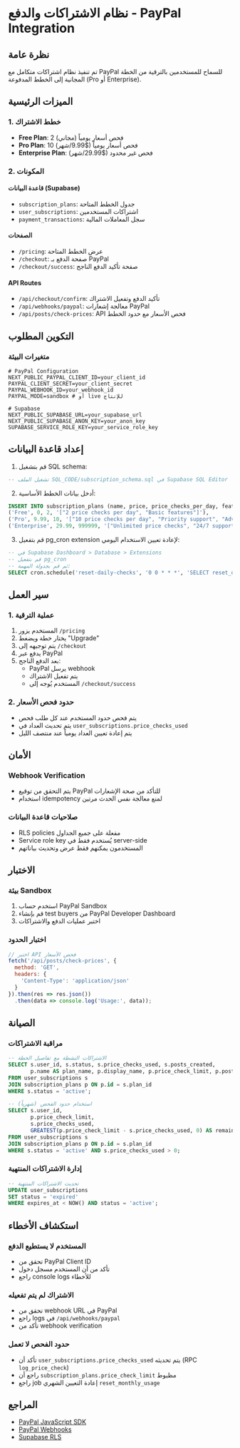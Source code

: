 # نظام الاشتراكات والدفع - PayPal Integration

## نظرة عامة
تم تنفيذ نظام اشتراكات متكامل مع PayPal للسماح للمستخدمين بالترقية من الخطة المجانية إلى الخطط المدفوعة (Pro أو Enterprise).

## الميزات الرئيسية

### 1. خطط الاشتراك
- **Free Plan**: 2 فحص أسعار يومياً (مجاني)
- **Pro Plan**: 10 فحص أسعار يومياً ($9.99/شهر)
- **Enterprise Plan**: فحص غير محدود ($29.99/شهر)

### 2. المكونات

#### قاعدة البيانات (Supabase)
- `subscription_plans`: جدول الخطط المتاحة
- `user_subscriptions`: اشتراكات المستخدمين
- `payment_transactions`: سجل المعاملات المالية

#### الصفحات
- `/pricing`: عرض الخطط المتاحة
- `/checkout`: صفحة الدفع بـ PayPal
- `/checkout/success`: صفحة تأكيد الدفع الناجح

#### API Routes
- `/api/checkout/confirm`: تأكيد الدفع وتفعيل الاشتراك
- `/api/webhooks/paypal`: معالجة إشعارات PayPal
- `/api/posts/check-prices`: API فحص الأسعار مع حدود الخطط

## التكوين المطلوب

### متغيرات البيئة
```env
# PayPal Configuration
NEXT_PUBLIC_PAYPAL_CLIENT_ID=your_client_id
PAYPAL_CLIENT_SECRET=your_client_secret
PAYPAL_WEBHOOK_ID=your_webhook_id
PAYPAL_MODE=sandbox # أو live للإنتاج

# Supabase
NEXT_PUBLIC_SUPABASE_URL=your_supabase_url
NEXT_PUBLIC_SUPABASE_ANON_KEY=your_anon_key
SUPABASE_SERVICE_ROLE_KEY=your_service_role_key
```

## إعداد قاعدة البيانات

1. قم بتشغيل SQL schema:
```sql
-- تشغيل الملف SQL_CODE/subscription_schema.sql في Supabase SQL Editor
```

2. أدخل بيانات الخطط الأساسية:
```sql
INSERT INTO subscription_plans (name, price, price_checks_per_day, features) VALUES
('Free', 0, 2, '["2 price checks per day", "Basic features"]'),
('Pro', 9.99, 10, '["10 price checks per day", "Priority support", "Advanced analytics"]'),
('Enterprise', 29.99, 999999, '["Unlimited price checks", "24/7 support", "Custom integrations"]');
```

3. قم بتفعيل pg_cron extension لإعادة تعيين الاستخدام اليومي:
```sql
-- في Supabase Dashboard > Database > Extensions
-- قم بتفعيل pg_cron
-- ثم قم بجدولة المهمة:
SELECT cron.schedule('reset-daily-checks', '0 0 * * *', 'SELECT reset_daily_price_checks();');
```

## سير العمل

### 1. عملية الترقية
1. المستخدم يزور `/pricing`
2. يختار خطة ويضغط "Upgrade"
3. يتم توجيهه إلى `/checkout`
4. يدفع عبر PayPal
5. بعد الدفع الناجح:
   - PayPal يرسل webhook
   - يتم تفعيل الاشتراك
   - المستخدم يُوجه إلى `/checkout/success`

### 2. حدود فحص الأسعار
- يتم فحص حدود المستخدم عند كل طلب فحص
- يتم تحديث العداد في `user_subscriptions.price_checks_used`
- يتم إعادة تعيين العداد يومياً عند منتصف الليل

## الأمان

### Webhook Verification
- يتم التحقق من توقيع PayPal للتأكد من صحة الإشعارات
- استخدام idempotency لمنع معالجة نفس الحدث مرتين

### صلاحيات قاعدة البيانات
- RLS policies مفعلة على جميع الجداول
- Service role key يُستخدم فقط في server-side
- المستخدمون يمكنهم فقط عرض وتحديث بياناتهم

## الاختبار

### بيئة Sandbox
1. استخدم حساب PayPal Sandbox
2. قم بإنشاء test buyers من PayPal Developer Dashboard
3. اختبر عمليات الدفع والاشتراكات

### اختبار الحدود
```javascript
// اختبر API فحص الأسعار
fetch('/api/posts/check-prices', {
  method: 'GET',
  headers: {
    'Content-Type': 'application/json'
  }
}).then(res => res.json())
  .then(data => console.log('Usage:', data));
```

## الصيانة

### مراقبة الاشتراكات
```sql
-- الاشتراكات النشطة مع تفاصيل الخطة
SELECT s.user_id, s.status, s.price_checks_used, s.posts_created,
       p.name AS plan_name, p.display_name, p.price_check_limit, p.post_creation_limit
FROM user_subscriptions s
JOIN subscription_plans p ON p.id = s.plan_id
WHERE s.status = 'active';

-- استخدام حدود الفحص (شهرياً)
SELECT s.user_id,
       p.price_check_limit,
       s.price_checks_used,
       GREATEST(p.price_check_limit - s.price_checks_used, 0) AS remaining_checks
FROM user_subscriptions s
JOIN subscription_plans p ON p.id = s.plan_id
WHERE s.status = 'active' AND s.price_checks_used > 0;
```

### إدارة الاشتراكات المنتهية
```sql
-- تحديث الاشتراكات المنتهية
UPDATE user_subscriptions 
SET status = 'expired' 
WHERE expires_at < NOW() AND status = 'active';
```

## استكشاف الأخطاء

### المستخدم لا يستطيع الدفع
- تحقق من PayPal Client ID
- تأكد من أن المستخدم مسجل دخول
- راجع console logs للأخطاء

### الاشتراك لم يتم تفعيله
- تحقق من webhook URL في PayPal
- راجع logs في `/api/webhooks/paypal`
- تأكد من webhook verification

### حدود الفحص لا تعمل
- تأكد أن `user_subscriptions.price_checks_used` يتم تحديثه (RPC `log_price_check`)
- راجع أن `subscription_plans.price_check_limit` مظبوط
- راجع job إعادة التعيين الشهري `reset_monthly_usage`

## المراجع
- [PayPal JavaScript SDK](https://developer.paypal.com/docs/checkout/)
- [PayPal Webhooks](https://developer.paypal.com/docs/api/webhooks/)
- [Supabase RLS](https://supabase.com/docs/guides/auth/row-level-security)
